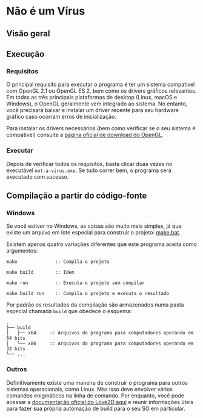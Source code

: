 # Não é um Vírus

## Visão geral

## Execução
### Requisitos
O principal requisito para executar o programa é ter um sistema compatível com OpenGL 2.1 ou OpenGL ES 2, bem como os drivers gráficos relevantes. Em todas as três principais plataformas de desktop (Linux, macOS e Windows), o OpenGL geralmente vem integrado ao sistema. No entanto, você precisará baixar e instalar um driver recente para seu hardware gráfico caso ocorram erros de inicialização.

Para instalar os drivers necessários (bem como verificar se o seu sistema é compatível) consulte a [página oficial de download do OpenGL](https://www.khronos.org/opengl/wiki/Getting_Started#Downloading_OpenGL).

### Executar
Depois de verificar todos os requisitos, basta clicar duas vezes no executável `not-a-virus.exe`. Se tudo correr bem, o programa será executado com sucesso.

## Compilação a partir do código-fonte
### Windows
Se você estiver no Windows, as coisas são muito mais simples, já que existe um arquivo em lote especial para construir o projeto: [make.bat](https://github.com/Hylley/nao-e-um-virus/blob/main/make.bat).

Existem apenas quatro variações diferentes que este programa aceita como argumentos:
```
make              :: Compila o projeto
```
```
make build        :: Idem
```
```
make run          :: Executa o projeto sem compilar
```
```
make build run    :: Compila o projeto e executa o resultado
```
Por padrão os resultados da compilação são armazenados numa pasta especial chamada `build` que obedece o esquema:
```
.
├── build
│   ├── x64		:: Arquivos do programa para computadores operando em 64 bits
│   └── x86		:: Arquivos do programa para computadores operando em 32 bits
└── ...
```

### Outros
Definitivamente existe uma maneira de construir o programa para outros sistemas operacionais, como Linux. Mas isso deve envolver vários comandos enigmáticos na linha de comando. Por enquanto, você pode acessar a [documentação oficial do Love2D aqui](https://love2d.org/wiki/Game_Distribution) e reunir informações úteis para fazer sua própria automação de build para o seu SO em particular.